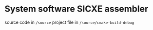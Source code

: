 System software SICXE assembler
===
source code  in `/source`
project file in `/source/cmake-build-debug`
